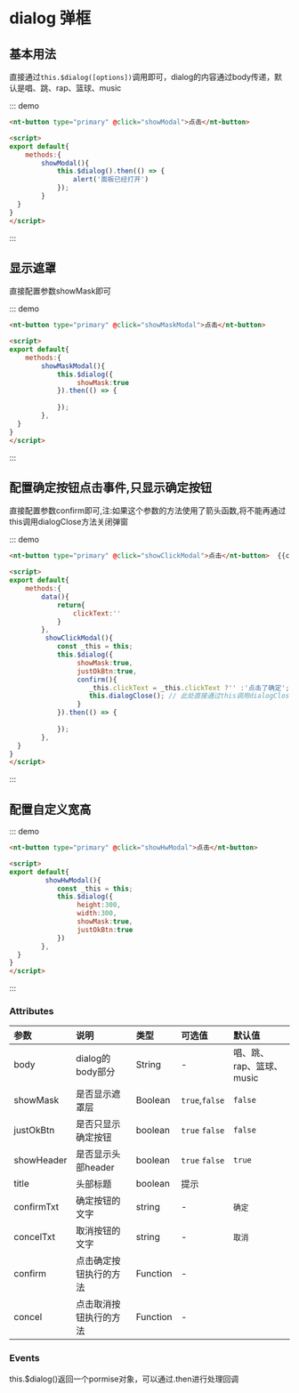 <script>
export default{
    data(){
            return{
                clickText:''
            }
        },
    methods:{
        showHwModal(){
            const _this = this;
            this.$dialog({
                 height:300,
                 width:300,
                 showMask:true,
                 justOkBtn:true
            })
        },
        showModal(){
            this.$dialog().then(() => {
                alert('面板已经打开')
            });
        },
        showMaskModal(){
            this.$dialog({
                 showMask:true
            }).then(() => {
               
            });
        },
        showClickModal(){
            const _this = this;
            this.$dialog({
                 showMask:true,
                 justOkBtn:true,
                 confirm(){
                     _this.clickText = _this.clickText ?'' :'点击了确定';
                     this.dialogClose(); // 调用dialogClose方法关闭弹窗
                 }
            }).then(() => {
               
            });
        },
        showHwModal(){
            const _this = this;
            this.$dialog({
                 showMask:true,
                 height:300,
                 width:600
            }).then(() => {
               
            });
        },
  }
}
</script>


<style>
    p{
        font-size:14px;
    }
</style>
# dialog 弹框

## 基本用法

直接通过`this.$dialog([options])`调用即可，dialog的内容通过body传递，默认是唱、跳、rap、篮球、music

::: demo 
```html
<nt-button type="primary" @click="showModal">点击</nt-button>

<script>
export default{
    methods:{
        showModal(){
            this.$dialog().then(() => {
                alert('面板已经打开')
            });
        }
  }
}
</script>


```
::: 
## 显示遮罩

直接配置参数showMask即可

::: demo 
```html
<nt-button type="primary" @click="showMaskModal">点击</nt-button>

<script>
export default{
    methods:{
        showMaskModal(){
            this.$dialog({
                 showMask:true
            }).then(() => {
               
            });
        },
  }
}
</script>

```
::: 


## 配置确定按钮点击事件,只显示确定按钮

直接配置参数confirm即可,注:如果这个参数的方法使用了箭头函数,将不能再通过this调用dialogClose方法关闭弹窗

::: demo 
```html
<nt-button type="primary" @click="showClickModal">点击</nt-button>  {{clickText}}

<script>
export default{
    methods:{
        data(){
            return{
                clickText:''
            }
        },
         showClickModal(){
            const _this = this;
            this.$dialog({
                 showMask:true,
                 justOkBtn:true,
                 confirm(){
                    _this.clickText = _this.clickText ?'' :'点击了确定';
                    this.dialogClose(); // 此处直接通过this调用dialogClose方法关闭弹窗
                 }
            }).then(() => {
               
            });
        },
  }
}
</script>

```
::: 
## 配置自定义宽高

::: demo 
```html
<nt-button type="primary" @click="showHwModal">点击</nt-button>

<script>
export default{
         showHwModal(){
            const _this = this;
            this.$dialog({
                 height:300,
                 width:300,
                 showMask:true,
                 justOkBtn:true
            })
        },
  }
}
</script>

```
::: 

### Attributes

| 参数     | 说明           | 类型    | 可选值                               | 默认值    |
| :------- | :------------- | :------ | :----------------------------------- | :-------- |
| body     |    dialog的body部分    | String  |-|唱、跳、rap、篮球、music|
| showMask     |    是否显示遮罩层    | Boolean  |`true`,`false` | `false` |
| justOkBtn | 是否只显示确定按钮   | boolean | `true` `false`                       | `false`   |
| showHeader | 是否显示头部header   | boolean | `true` `false`                       | `true`   |
| title | 头部标题   | boolean | 提示                    |    |
| confirmTxt | 确定按钮的文字   | string | -                       | `确定`   |
| concelTxt | 取消按钮的文字   | string | -                       | `取消`   |
| confirm | 点击确定按钮执行的方法   | Function | -                       |    |
| concel | 点击取消按钮执行的方法   | Function | -                       |    |
### Events

 this.$dialog()返回一个pormise对象，可以通过.then进行处理回调
